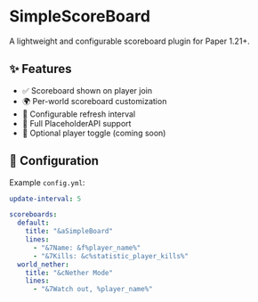 # SimpleScoreBoard

A lightweight and configurable scoreboard plugin for Paper 1.21+.

## ✨ Features

- ✅ Scoreboard shown on player join
- 🌍 Per-world scoreboard customization
- 🔁 Configurable refresh interval
- 🧩 Full PlaceholderAPI support
- 🔕 Optional player toggle (coming soon)

## 📂 Configuration

Example `config.yml`:

```yaml
update-interval: 5

scoreboards:
  default:
    title: "&aSimpleBoard"
    lines:
      - "&7Name: &f%player_name%"
      - "&7Kills: &c%statistic_player_kills%"
  world_nether:
    title: "&cNether Mode"
    lines:
      - "&7Watch out, %player_name%"
